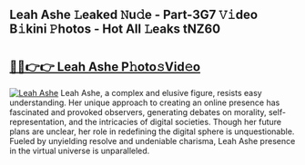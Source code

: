 ## Leah Ashe 𝙻eaked 𝙽u𝚍e - Part-3G7 𝚅𝚒deo B𝚒kini 𝙿hotos - Hot All 𝙻eaks tNZ60

# <h2><a href="http://ld1ofj.urlbe.top/?page=Leah+Ashe">🔗🔗👉👉 Leah Ashe P𝚑oto𝚜Vid𝚎o</a></h2>

[![Leah Ashe](https://i.imgur.com/eBuTRDB.gif)](http://ld1ofj.urlbe.top/?page=Leah+Ashe)
Leah Ashe, a complex and elusive figure, resists easy understanding. Her unique approach to creating an online presence has fascinated and provoked observers, generating debates on morality, self-representation, and the intricacies of digital societies. Though her future plans are unclear, her role in redefining the digital sphere is unquestionable. Fueled by unyielding resolve and undeniable charisma, Leah Ashe presence in the virtual universe is unparalleled.
